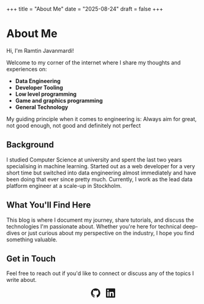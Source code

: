 +++
title = "About Me"
date = "2025-08-24"
draft = false
+++

# About Me

Hi, I'm Ramtin Javanmardi! 

Welcome to my corner of the internet where I share my thoughts and experiences on:

- **Data Engineering**
- **Developer Tooling**
- **Low level programming**
- **Game and graphics programming**
- **General Technology**

My guiding principle when it comes to engineering is: Always aim for great, not
good enough, not good and definitely not perfect

## Background
I studied Computer Science at university and spent the last two years
specialising in machine learning. Started out as a web developer for a very
short time but switched into data engineering almost immediately and have been
doing that ever since pretty much. Currently, I work as the lead data platform
engineer at a scale-up in Stockholm.

## What You'll Find Here

This blog is where I document my journey, share tutorials, and discuss the technologies I'm passionate about. Whether you're here for technical deep-dives or just curious about my perspective on the industry, I hope you find something valuable.

## Get in Touch

Feel free to reach out if you'd like to connect or discuss any of the topics I write about.

<div style="display: flex; gap: 15px; align-items: center; justify-content: center; margin-top: 10px;">
  <a href="https://github.com/ramtinJ95" target="_blank" style="text-decoration: none; color: inherit;">
    <svg width="24" height="24" viewBox="0 0 24 24" fill="currentColor">
      <path d="M12 0c-6.626 0-12 5.373-12 12 0 5.302 3.438 9.8 8.207 11.387.599.111.793-.261.793-.577v-2.234c-3.338.726-4.033-1.416-4.033-1.416-.546-1.387-1.333-1.756-1.333-1.756-1.089-.745.083-.729.083-.729 1.205.084 1.839 1.237 1.839 1.237 1.07 1.834 2.807 1.304 3.492.997.107-.775.418-1.305.762-1.604-2.665-.305-5.467-1.334-5.467-5.931 0-1.311.469-2.381 1.236-3.221-.124-.303-.535-1.524.117-3.176 0 0 1.008-.322 3.301 1.23.957-.266 1.983-.399 3.003-.404 1.02.005 2.047.138 3.006.404 2.291-1.552 3.297-1.23 3.297-1.23.653 1.653.242 2.874.118 3.176.77.84 1.235 1.911 1.235 3.221 0 4.609-2.807 5.624-5.479 5.921.43.372.823 1.102.823 2.222v3.293c0 .319.192.694.801.576 4.765-1.589 8.199-6.086 8.199-11.386 0-6.627-5.373-12-12-12z"/>
    </svg>
  </a>
  <a href="https://linkedin.com/in/ramtin-javanmardi" target="_blank" style="text-decoration: none; color: inherit;">
    <svg width="24" height="24" viewBox="0 0 24 24" fill="currentColor">
      <path d="M20.447 20.452h-3.554v-5.569c0-1.328-.027-3.037-1.852-3.037-1.853 0-2.136 1.445-2.136 2.939v5.667H9.351V9h3.414v1.561h.046c.477-.9 1.637-1.85 3.37-1.85 3.601 0 4.267 2.37 4.267 5.455v6.286zM5.337 7.433c-1.144 0-2.063-.926-2.063-2.065 0-1.138.92-2.063 2.063-2.063 1.14 0 2.064.925 2.064 2.063 0 1.139-.925 2.065-2.064 2.065zm1.782 13.019H3.555V9h3.564v11.452zM22.225 0H1.771C.792 0 0 .774 0 1.729v20.542C0 23.227.792 24 1.771 24h20.451C23.2 24 24 23.227 24 22.271V1.729C24 .774 23.2 0 22.222 0h.003z"/>
    </svg>
  </a>
</div>
